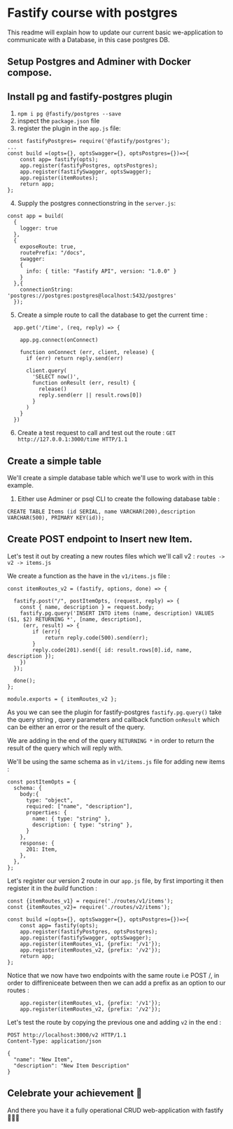 
# Fastify course with postgres

This readme will explain how to update our current basic we-application to communicate with a Database, in this case postgres DB.

## Setup Postgres and Adminer with Docker compose.


## Install pg and fastify-postgres plugin
1. `npm i pg @fastify/postgres --save`
2. inspect the `package.json` file 
3. register the plugin in the `app.js` file:
```
const fastifyPostgres= require('@fastify/postgres');
...
const build =(opts={}, optsSwagger={}, optsPostgres={})=>{
    const app= fastify(opts);
    app.register(fastifyPostgres, optsPostgres);
    app.register(fastifySwagger, optsSwagger);
    app.register(itemRoutes);
    return app;
};

```
4. Supply the postgres connectionstring in the `server.js`:
```
const app = build(
  {
    logger: true
  },
  {
    exposeRoute: true,
    routePrefix: "/docs",
    swagger:
    {
      info: { title: "Fastify API", version: "1.0.0" }
    }
  },{
    connectionString: 'postgres://postgres:postgres@localhost:5432/postgres'
  });
```

5. Create a simple route to call the database to get the current time : 
```
  app.get('/time', (req, reply) => {

    app.pg.connect(onConnect)
  
    function onConnect (err, client, release) {
      if (err) return reply.send(err)
  
      client.query(
        'SELECT now()',
        function onResult (err, result) {
          release()
          reply.send(err || result.rows[0])
        }
      )
    }
  })

```

6. Create a test request to call and test out the route : 
`GET http://127.0.0.1:3000/time HTTP/1.1`


## Create a simple table
We'll create a simple database table which we'll use to work with in this example.

1. Either use Adminer or psql CLI to create the following database table :
```
CREATE TABLE Items (id SERIAL, name VARCHAR(200),description VARCHAR(500), PRIMARY KEY(id));
```


## Create POST endpoint to Insert new Item.
Let's test it out by creating a new routes files which we'll call v2 :
`routes -> v2 -> items.js`

We create a function as the have in the `v1/items.js` file :
```
const itemRoutes_v2 = (fastify, options, done) => {

  fastify.post("/", postItemOpts, (request, reply) => {
    const { name, description } = request.body;
    fastify.pg.query('INSERT INTO items (name, description) VALUES ($1, $2) RETURNING *', [name, description],
     (err, result) => {
        if (err){
            return reply.code(500).send(err);
        } 
        reply.code(201).send({ id: result.rows[0].id, name, description });
    })
  });

  done();
};

module.exports = { itemRoutes_v2 };
```

As you we can see the plugin for fastify-postgres `fastify.pg.query()` take the query string , query parameters and callback function `onResult` which can be either an error or the result of the query. 

We are adding in the end of the query `RETURNING *` in order to return the result of the query which will reply with. 

We'll be using the same schema as in `v1/items.js` file for adding new items : 
```
const postItemOpts = {
  schema: {
    body:{
      type: "object",
      required: ["name", "description"],
      properties: {
        name: { type: "string" },
        description: { type: "string" },
      }
    },
    response: {
      201: Item,
    },
  },
};
```

Let's register our version 2 route in our `app.js` file, by first importing it then register it in the *build* function :
```
const {itemRoutes_v1} = require('./routes/v1/items');
const {itemRoutes_v2}= require('./routes/v2/items');

const build =(opts={}, optsSwagger={}, optsPostgres={})=>{
    const app= fastify(opts);
    app.register(fastifyPostgres, optsPostgres);
    app.register(fastifySwagger, optsSwagger);
    app.register(itemRoutes_v1, {prefix: '/v1'});
    app.register(itemRoutes_v2, {prefix: '/v2'});
    return app;
};
```

Notice that we now have two endpoints with the same route i.e POST /, in order to diffireniceate between then we can add a prefix as an option to our routes :
```
    app.register(itemRoutes_v1, {prefix: '/v1'});
    app.register(itemRoutes_v2, {prefix: '/v2'});
```

Let's test the route by copying the previous one and adding `v2` in the end :

```
POST http://localhost:3000/v2 HTTP/1.1
Content-Type: application/json

{
  "name": "New Item",
  "description": "New Item Description"
}
```


## Celebrate your achievement 🥳 
And there you have it a fully operational CRUD web-application with fastify 🥳🙌🎉 